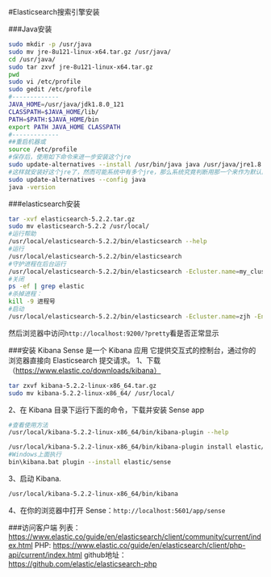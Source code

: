 #Elasticsearch搜索引擎安装

###Java安装
```sh
sudo mkdir -p /usr/java
sudo mv jre-8u121-linux-x64.tar.gz /usr/java/
cd /usr/java/
sudo tar zxvf jre-8u121-linux-x64.tar.gz 
pwd
sudo vi /etc/profile
sudo gedit /etc/profile
#-------------
JAVA_HOME=/usr/java/jdk1.8.0_121
CLASSPATH=$JAVA_HOME/lib/
PATH=$PATH:$JAVA_HOME/bin
export PATH JAVA_HOME CLASSPATH
#-------------
##重启机器或
source /etc/profile
#保存后，使用如下命令来进一步安装这个jre
sudo update-alternatives --install /usr/bin/java java /usr/java/jre1.8.0_121/bin/java 300
#这样就安装好这个jre了，然而可能系统中有多个jre，那么系统究竟判断用那一个来作为默认的jre呢，就需要使用如下的命令来配置：
sudo update-alternatives --config java
java -version
```

###elasticsearch安装
```sh
tar -xvf elasticsearch-5.2.2.tar.gz
sudo mv elasticsearch-5.2.2 /usr/local/
#运行帮助
/usr/local/elasticsearch-5.2.2/bin/elasticsearch --help
#运行
/usr/local/elasticsearch-5.2.2/bin/elasticsearch
#守护进程在后台运行
/usr/local/elasticsearch-5.2.2/bin/elasticsearch -Ecluster.name=my_cluster_name -Enode.name=my_node_name -d
#关闭
ps -ef | grep elastic
#杀掉进程：
kill -9 进程号
#启动 
/usr/local/elasticsearch-5.2.2/bin/elasticsearch -Ecluster.name=zjh -Enode.name=zjhNode -d
```

然后浏览器中访问`http://localhost:9200/?pretty`看是否正常显示

###安装 Kibana
Sense 是一个 Kibana 应用 它提供交互式的控制台，通过你的浏览器直接向 Elasticsearch 提交请求。
1、下载（https://www.elastic.co/downloads/kibana）
```sh
tar zxvf kibana-5.2.2-linux-x86_64.tar.gz
sudo mv kibana-5.2.2-linux-x86_64/ /usr/local/
```
2、在 Kibana 目录下运行下面的命令，下载并安装 Sense app
```sh
#查看使用方法
/usr/local/kibana-5.2.2-linux-x86_64/bin/kibana-plugin --help

/usr/local/kibana-5.2.2-linux-x86_64/bin/kibana-plugin install elastic/sense
#Windows上面执行
bin\kibana.bat plugin --install elastic/sense
```
3、启动 Kibana.
```sh
/usr/local/kibana-5.2.2-linux-x86_64/bin/kibana
```
4、在你的浏览器中打开 Sense：`http://localhost:5601/app/sense`

###访问客户端
列表：
https://www.elastic.co/guide/en/elasticsearch/client/community/current/index.html
PHP:
https://www.elastic.co/guide/en/elasticsearch/client/php-api/current/index.html
github地址：
https://github.com/elastic/elasticsearch-php